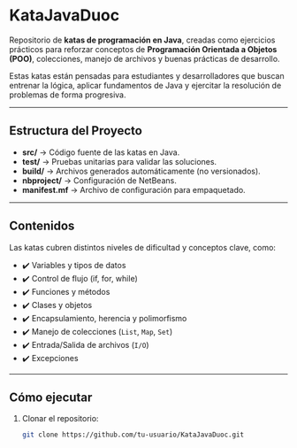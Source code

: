 
# KataJavaDuoc

Repositorio de **katas de programación en Java**, creadas como ejercicios prácticos para reforzar conceptos de **Programación Orientada a Objetos (POO)**, colecciones, manejo de archivos y buenas prácticas de desarrollo.  

Estas katas están pensadas para estudiantes y desarrolladores que buscan entrenar la lógica, aplicar fundamentos de Java y ejercitar la resolución de problemas de forma progresiva.

---

##  Estructura del Proyecto
- **src/** → Código fuente de las katas en Java.  
- **test/** → Pruebas unitarias para validar las soluciones.  
- **build/** → Archivos generados automáticamente (no versionados).  
- **nbproject/** → Configuración de NetBeans.  
- **manifest.mf** → Archivo de configuración para empaquetado.  

---

##  Contenidos
Las katas cubren distintos niveles de dificultad y conceptos clave, como:

- ✔️ Variables y tipos de datos  
- ✔️ Control de flujo (if, for, while)  
- ✔️ Funciones y métodos  
- ✔️ Clases y objetos  
- ✔️ Encapsulamiento, herencia y polimorfismo  
- ✔️ Manejo de colecciones (`List`, `Map`, `Set`)  
- ✔️ Entrada/Salida de archivos (`I/O`)  
- ✔️ Excepciones  

---

##  Cómo ejecutar
1. Clonar el repositorio:
   ```bash
   git clone https://github.com/tu-usuario/KataJavaDuoc.git
